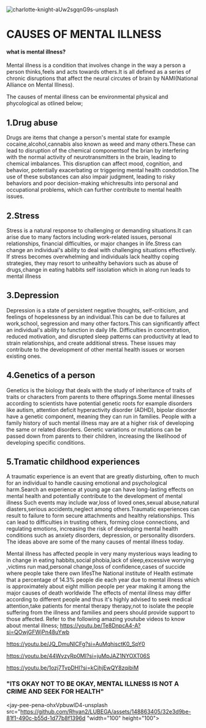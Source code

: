 ![charlotte-knight-aUw2sgqnG9s-unsplash](https://github.com/Rhyan2/LUBEGA/assets/148863405/55c7915e-af40-4fb1-a499-7e0eb11ac66a)
   
                                                             
   # CAUSES OF MENTAL ILLNESS



   
  #### what is mental illness?
  Mental illness is a condition that involves change in the way a person a person thinks,feels and acts towards others.It is all defined as a series of chronic disruptions that affect the neural circutes of brain by NAMI(National Alliance on Mental Illness).

The causes of mental illness can be environmental physical and phycological as otlined below;

## 1.Drug abuse

Drugs are items that change a person's mental state for example cocaine,alcohol,cannabis also known as weed and many others.These can lead to disruption of the chemical componentsof the brian by  interfering with the normal activity of neurotransmitters in the brain, leading to chemical imbalances. This disruption can affect mood, cognition, and behavior, potentially exacerbating or triggering mental health condotion.The use of these substances can also  impair judgment, leading to risky behaviors and poor decision-making whichresults into personal and occupational problems, which can further contribute to mental health issues.

## 2.Stress

Stress is a natural  response to challenging or demanding situations.It can arise due to many factors including work-related issues, personal relationships, financial difficulties, or major changes in life.Stress can change an individual's ability to deal with challenging situations effectively. If stress becomes overwhelming and individuals lack healthy coping strategies, they may resort to unhealthy behaviors such as abuse of drugs,change in eating habbits self issolation which in along run leads to mental illness

## 3.Depression
   
 Depression is a state of  persistent negative thoughts, self-criticism, and feelings of hopelessness by an individual.This can be due to failures at work,school, segression and many other factors.This can significantly affect an individual's ability to function in daily life. Difficulties in concentration, reduced motivation, and disrupted sleep patterns can  productivity at lead to strain relationships, and create additional stress. These issues may contribute to the development of other mental health issues or worsen existing ones. 

## 4.Genetics of a person
 
 Genetics is the biology that deals with the study of inheritance of traits of traits or characters from parents to there offsprings.Some mental illnesses according to scientists have  potential genetic roots for example disorders like autism, attention deficit hyperactivity disorder (ADHD), bipolar disorder  have a genetic component, meaning they can run in families. People with a family history of such mental illness may are at a higher risk of developing the same or related disorders. Genetic variations or mutations can be passed down from parents to their children, increasing the likelihood of developing specific conditions.
 
## 5.Tramatic childhood experiences
 
A traumatic  experience is  an event  that are greatly disturbing, often to much for an individual to handle causing  emotional and psychological harm.Search an experience at young age can have long-lasting effects  on mental health and potentially contribute to the development of mental illness Such events may include war,loss of loved ones,sexual abuse,natural diasters,serious accidents,neglect among others.Traumatic experiences can result to failure to form secure attachments and healthy relationships. This can lead to difficulties in trusting others, forming close connections, and regulating emotions, increasing the risk of developing mental health conditions such as anxiety disorders, depression, or personality disorders.
 The ideas  above are some of the  many causes of mental illness today. 

 Mental illness has affected people in very many mysterious ways leading to  in change in eating habbits,social phobia,lack of sleep,excessive worrying ,victims run mad,personal change,loss of confidence,cases of succide where people take there own lifesThe National institute of Health estimate that a percentage of 14.3% people die each year due to mental illness which is approximately about eight million people per year making it among the major causes of death worldwide
 The effects of mental illness may differ according to different people and thus it's highly advised to seek medical attention,take patients for mental therapy therapy,not to isolate the people suffering from the illness and families and peers should provide support to those affected.
 Refer to  the following amazing youtube videos to know about mental illness;
 https://youtu.be/Te8DnpcA4-A?si=QOwjGFWjPn48uYwb
 
 https://youtu.be/JQ_DmuNlCFg?si=AuMqhisctK0_SpY0
 
 https://youtu.be/44WvzyRp0MI?si=juMpJAZ1NYOXT06S
 
 https://youtu.be/1ozj7TvpDHI?si=kCjhjEwQY8zqibiM
 
 ### "ITS OKAY NOT TO BE OKAY, MENTAL ILLNESS IS NOT A CRIME AND SEEK FOR HEALTH" 
<jay-pee-pena-ohxVpbuwlD4-unsplash src="https://github.com/Rhyan2/LUBEGA/assets/148863405/32e3d9be-81f1-490c-b55d-1d77b8f1396d "width="100" height="100">
 
 
 
 

 
